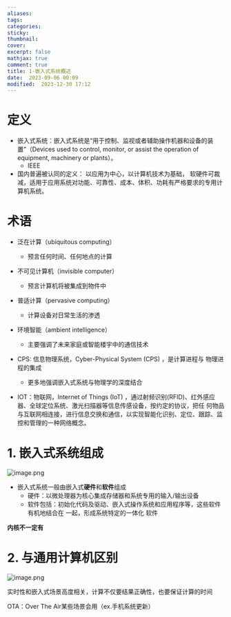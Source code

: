 ```yaml
---
aliases: 
tags: 
categories: 
sticky: 
thumbnail: 
cover: 
excerpt: false
mathjax: true
comment: true
title: 1-嵌入式系统概述
date:  2023-09-06 00:09
modified:  2023-12-30 17:12
---
```


# 定义

- 嵌入式系统：嵌入式系统是“用于控制、监视或者辅助操作机器和设备的装置”（Devices used to control, monitor, or assist the operation of equipment, machinery or plants）。
	- IEEE
- 国内普遍被认同的定义： 以应用为中心，以计算机技术为基础， 软硬件可裁减，适用于应用系统对功能、可靠性、成本、体积、功耗有严格要求的专用计算机系统。

# 术语

- 泛在计算（ubiquitous computing） 
	- 预言任何时间、任何地点的计算 
- 不可见计算机（invisible computer） 
	- 预言计算机将被集成到物件中 
- 普适计算（pervasive computing） 
	- 计算设备对日常生活的渗透 
- 环境智能（ambient intelligence） 
	- 主要强调了未来家庭或智能楼宇中的通信技术

- CPS: 信息物理系统，Cyber-Physical System (CPS) ，是计算进程与 物理进程的集成
	- 更多地强调嵌入式系统与物理学的深度结合
- IOT：物联网，Internet of Things (IoT) ，通过射频识别(RFID)、红外感应 器、全球定位系统、激光扫描器等信息传感设备，按约定的协议，把任 何物品与互联网相连接，进行信息交换和通信，以实现智能化识别、定位、跟踪、监控和管理的一种网络概念。

# 1. 嵌入式系统组成

![image.png](https://chillcharlie-img.oss-cn-hangzhou.aliyuncs.com/image%2F2023%2F09%2F06%2F513f6ed86cefa95283d0a78a8f51bc85_20230906140937.png)

- 嵌入式系统一般由嵌入式**硬件**和**软件**组成
	- 硬件：以微处理器为核⼼集成存储器和系统专⽤的输⼊/输出设备
	- 软件包括：初始化代码及驱动、嵌⼊式操作系统和应⽤程序等，这些软件有机地结合在 ⼀起，形成系统特定的⼀体化 软件  

**内核不一定有**

# 2. 与通用计算机区别

![image.png](https://chillcharlie-img.oss-cn-hangzhou.aliyuncs.com/image%2F2023%2F09%2F06%2F3db171c3b11cd8fe56177bff9858dd78_20230906141909.png)

实时性和嵌入式场景高度相关，计算不仅要结果正确性，也要保证计算的时间

OTA：Over The Air某些场景会用（ex.手机系统更新）
